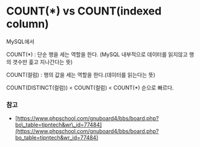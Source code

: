 # COUNT\(\*\) vs COUNT\(indexed column\)

MySQL에서

COUNT\(\*\) : 단순 행을 세는 역할을 한다. \(MySQL 내부적으로 데이터를 읽지않고 행의 갯수만 흝고 지나간다는 뜻\)

COUNT\(컬럼\) : 행의 값을 세는 역할을 한다.\(데이터를 읽는다는 뜻\)

COUNT\(DISTINCT\(컬럼\)\) &lt; COUNT\(컬럼\) &lt; COUNT\(\*\) 순으로 빠르다. 



### 참고

* [https://www.phpschool.com/gnuboard4/bbs/board.php?bo\_table=tipntech&wr\_id=77484](https://www.phpschool.com/gnuboard4/bbs/board.php?bo_table=tipntech&wr_id=77484)

